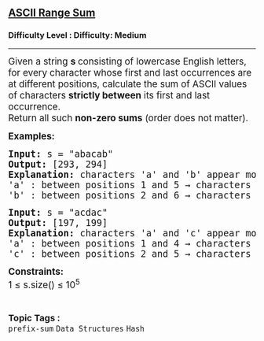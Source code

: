<h2><a href="https://www.geeksforgeeks.org/problems/ascii-range-sum/1?_gl=1*qw3dsn*_up*MQ..*_gs*MQ..&gclid=Cj0KCQjw4qHEBhCDARIsALYKFNO-cZ5Er50bFj4siFGUZh26JPZ_xx0nXo9e95AYx_uaO2vn7ZINKpIaAryUEALw_wcB&gbraid=0AAAAAC9yBkCBzs6tFdeMUcg422fuFCwNX">ASCII Range Sum</a></h2><h3>Difficulty Level : Difficulty: Medium</h3><hr><div class="problems_problem_content__Xm_eO" style="user-select: auto;"><p data-start="166" data-end="352" style="user-select: auto;"><span style="font-size: 18.6667px; user-select: auto;">Given a string <strong style="user-select: auto;">s </strong>consisting of lowercase English letters, for every character whose first and last occurrences are at different positions, </span><span style="font-size: 18.6667px; user-select: auto;">calculate the sum of ASCII values of characters <strong style="user-select: auto;">strictly between</strong> its first and last occurrence.<br style="user-select: auto;"></span><span style="font-size: 18.6667px; user-select: auto;">Return all such <strong style="user-select: auto;">non-zero sums</strong> (order does not matter).</span></p>
<p data-start="691" data-end="790" style="user-select: auto;"><span style="font-size: 14pt; user-select: auto;"><strong style="user-select: auto;">Examples:</strong></span></p>
<pre data-start="691" data-end="790" style="user-select: auto;"><span style="font-size: 14pt; user-select: auto;"><strong style="user-select: auto;">Input:&nbsp;</strong>s = "abacab"<strong style="user-select: auto;"><br style="user-select: auto;">Output:&nbsp;</strong>[293, 294]<strong style="user-select: auto;"><br style="user-select: auto;"></strong><strong style="user-select: auto;">Explanation: </strong>characters 'a' and 'b' appear more than once:<br style="user-select: auto;">'a' : between positions 1 and 5<strong style="user-select: auto;">&nbsp;</strong>→ characters are b, a, c and ascii sum is 98 + 97 + 99 = 294.</span><br style="user-select: auto;"><span style="font-size: 14pt; user-select: auto;">'b' : between positions 2 and 6 → characters are a, c, a and ascii sum is 97 + 99 + 97 = 293.<br style="user-select: auto;"></span></pre>
<pre style="user-select: auto;"><span style="font-size: 14pt; user-select: auto;"><strong style="user-select: auto;">Input:</strong> s = "acdac"<strong style="user-select: auto;"><br style="user-select: auto;">Output: </strong>[197, 199]<strong style="user-select: auto;"><br style="user-select: auto;">Explanation:&nbsp;</strong>characters 'a' and 'c' appear more than once:<br style="user-select: auto;">'a' : between positions 1 and 4<strong style="user-select: auto;">&nbsp;</strong>→ characters are c, d and ascii sum is 99 + 100 = 199.</span><br style="user-select: auto;"><span style="font-size: 14pt; user-select: auto;">'c' : between positions 2 and 5 → characters are d, a and ascii sum is 100 + 97 = 197.</span></pre>
<p style="user-select: auto;"><span style="font-size: 14pt; user-select: auto;"><strong style="user-select: auto;">Constraints:<br style="user-select: auto;"></strong></span><span style="font-size: 14pt; user-select: auto;">1 ≤ s.size() ≤ 10<sup style="user-select: auto;">5</sup></span></p></div><br><p><span style=font-size:18px><strong>Topic Tags : </strong><br><code>prefix-sum</code>&nbsp;<code>Data Structures</code>&nbsp;<code>Hash</code>&nbsp;